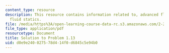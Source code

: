 ```yaml
---
content_type: resource
description: This resource contains information related to, advanced fluid mechanics,
  fluid statics.
file: /media/https%3A/open-learning-course-data-rc.s3.amazonaws.com/2-25-advanced-fluid-mechanics-fall-2013/d0e9e240027578d414f0d6845c5e94b0_MIT2_25F13_Shapi1.13_Solu.pdf
file_type: application/pdf
resourcetype: Document
title: Solution to Problem 1.13
uid: d0e9e240-0275-78d4-14f0-d6845c5e94b0
---
```

